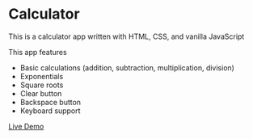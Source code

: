 # Calculator

This is a calculator app written with HTML, CSS, and vanilla JavaScript

This app features
- Basic calculations (addition, subtraction, multiplication, division)
- Exponentials
- Square roots
- Clear button
- Backspace button
- Keyboard support

[Live Demo](https://evan1mclean.github.io/calculator/)
